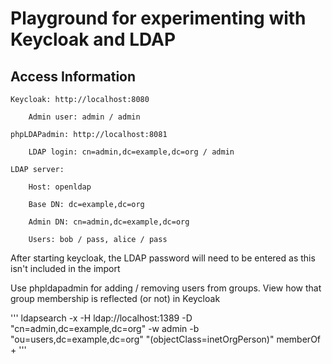 # Playground for experimenting with Keycloak and LDAP

## Access Information

    Keycloak: http://localhost:8080

        Admin user: admin / admin

    phpLDAPadmin: http://localhost:8081

        LDAP login: cn=admin,dc=example,dc=org / admin

    LDAP server:

        Host: openldap

        Base DN: dc=example,dc=org

        Admin DN: cn=admin,dc=example,dc=org

        Users: bob / pass, alice / pass

After starting keycloak, the LDAP password will need to be entered as this isn't included in the import

Use phpldapadmin for adding / removing users from groups.
View how that group membership is reflected (or not) in Keycloak


'''
ldapsearch -x -H ldap://localhost:1389 -D "cn=admin,dc=example,dc=org" -w admin -b "ou=users,dc=example,dc=org" "(objectClass=inetOrgPerson)" memberOf +
'''